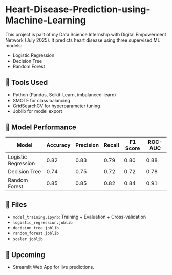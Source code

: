# Heart-Disease-Prediction-using-Machine-Learning
This project is part of my Data Science Internship with Digital Empowerment Network (July 2025). It predicts heart disease using three supervised ML models:
- Logistic Regression
- Decision Tree
- Random Forest

## 🔧 Tools Used

- Python (Pandas, Scikit-Learn, imbalanced-learn)
- SMOTE for class balancing
- GridSearchCV for hyperparameter tuning
- Joblib for model export

## 🧠 Model Performance

| Model               | Accuracy | Precision | Recall | F1 Score | ROC-AUC |
|--------------------|----------|-----------|--------|----------|---------|
| Logistic Regression| 0.82     | 0.83      | 0.79   | 0.80     | 0.88    |
| Decision Tree      | 0.74     | 0.75      | 0.72   | 0.72     | 0.78    |
| Random Forest      | 0.85     | 0.85      | 0.82   | 0.84     | 0.91    |

## 📁 Files

- `model_training.ipynb`: Training + Evaluation + Cross-validation
- `logistic_regression.joblib`
- `decision_tree.joblib`
- `random_forest.joblib`
- `scaler.joblib`

## 🚀 Upcoming

- Streamlit Web App for live predictions.
